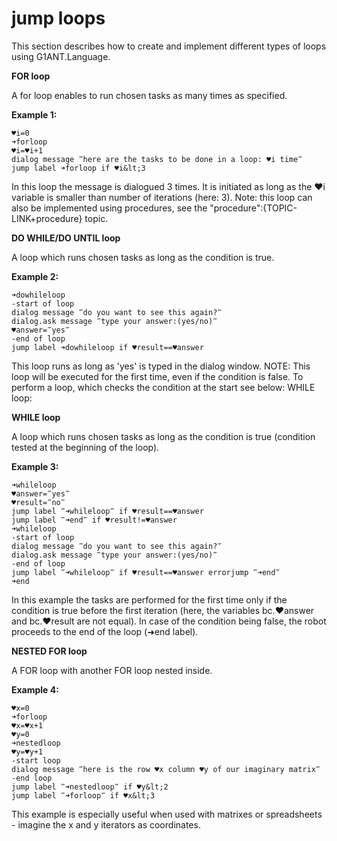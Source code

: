 # jump loops

This section describes how to create and implement different types of loops using G1ANT.Language.

**FOR loop**

A for loop enables to run chosen tasks as many times as specified.

**Example 1:**
```G1ANT
♥i=0
➜forloop
♥i=♥i+1
dialog message ‴here are the tasks to be done in a loop: ♥i time‴
jump label ➜forloop if ♥i&lt;3
```

In this loop the message is dialogued 3 times. It is initiated as long as the ♥i variable is smaller than number of iterations (here: 3).
Note: this loop can also be implemented using procedures, see the "procedure":{TOPIC-LINK+procedure} topic.
   

**DO WHILE/DO UNTIL loop**

A loop which runs chosen tasks as long as the condition is true.

**Example 2:**
```G1ANT
➜dowhileloop
-start of loop
dialog message ‴do you want to see this again?‴
dialog.ask message ‴type your answer:(yes/no)‴
♥answer=‴yes‴
-end of loop
jump label ➜dowhileloop if ♥result==♥answer
```

This loop runs as long as 'yes' is typed in the dialog window.
NOTE: This loop will be executed for the first time, even if the condition is false. To perform a loop, which checks the condition at the start see below: WHILE loop:

**WHILE loop**

A loop which runs chosen tasks as long as the condition is true (condition tested at the beginning of the loop).

**Example 3:**
```G1ANT
➜whileloop
♥answer=‴yes‴
♥result=‴no‴
jump label ‴➜whileloop‴ if ♥result==♥answer
jump label ‴➜end‴ if ♥result!=♥answer
➜whileloop
-start of loop
dialog message ‴do you want to see this again?‴
dialog.ask message ‴type your answer:(yes/no)‴
-end of loop
jump label ‴➜whileloop‴ if ♥result==♥answer errorjump ‴➜end‴
➜end
```

In this example the tasks are performed for the first time only if the condition is true before the first iteration (here, the variables bc.♥answer and bc.♥result are not equal). In case of the condition being false, the robot proceeds to the end of the loop (➜end label).

**NESTED FOR loop**

A FOR loop with another FOR loop nested inside.

**Example 4:**
```G1ANT
♥x=0
➜forloop
♥x=♥x+1
♥y=0
➜nestedloop
♥y=♥y+1
-start loop
dialog message ‴here is the row ♥x column ♥y of our imaginary matrix‴
-end loop
jump label ‴➜nestedloop‴ if ♥y&lt;2
jump label ‴➜forloop‴ if ♥x&lt;3
```

This example is especially useful when used with matrixes or spreadsheets - imagine the x and y iterators as coordinates.
